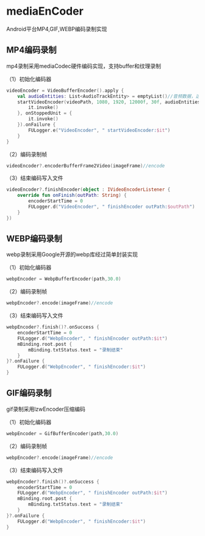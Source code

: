# mediaEnCoder
Android平台MP4,GIF,WEBP编码录制实现

## MP4编码录制

mp4录制采用mediaCodec硬件编码实现，支持buffer和纹理录制

（1）初始化编码器

```kotlin
videoEncoder = VideoBufferEncoder().apply {
    val audioEntities: List<AudioTrackEntity> = emptyList()//音频数据，这里可以传入wav音频，可以实现向视频文件中插入对应时间段的音频。注意：这里的音频只支持采样率是44100，2声道，16Bit位深格式
    startVideoEncoder(videoPath, 1080, 1920, 12000f, 30f, audioEntities, onPreparedUnit = {
        it.invoke()
    }, onStoppedUnit = {
        it.invoke()
    }).onFailure {
        FULogger.e("VideoEncoder", " startVideoEncoder:$it")
    }
}
```

（2）编码录制帧

```kotlin
videoEncoder?.encoderBufferFrame2Video(imageFrame)//encode
```

（3）结束编码写入文件

```kotlin
videoEncoder?.finishEncoder(object : IVideoEncoderListener {
    override fun onFinish(outPath: String) {
        encoderStartTime = 0
        FULogger.d("VideoEncoder", " finishEncoder outPath:$outPath")
    }
})
```

## WEBP编码录制

webp录制采用Google开源的webp库经过简单封装实现

（1）初始化编码器

```kotlin
webpEncoder = WebpBufferEncoder(path,30.0)
```

（2）编码录制帧

```kotlin
webpEncoder?.encode(imageFrame)//encode
```

（3）结束编码写入文件

```kotlin
webpEncoder?.finish()?.onSuccess {
    encoderStartTime = 0
    FULogger.d("WebpEncoder", " finishEncoder outPath:$it")
    mBinding.root.post {
        mBinding.txtStatus.text = "录制结束"
    }
}?.onFailure {
    FULogger.d("WebpEncoder", " finishEncoder:$it")
}
```

## GIF编码录制

gif录制采用lzwEncoder压缩编码

（1）初始化编码器

```kotlin
webpEncoder = GifBufferEncoder(path,30.0)
```

（2）编码录制帧

```kotlin
webpEncoder?.encode(imageFrame)//encode
```

（3）结束编码写入文件

```kotlin
webpEncoder?.finish()?.onSuccess {
    encoderStartTime = 0
    FULogger.d("WebpEncoder", " finishEncoder outPath:$it")
    mBinding.root.post {
        mBinding.txtStatus.text = "录制结束"
    }
}?.onFailure {
    FULogger.d("WebpEncoder", " finishEncoder:$it")
}
```

